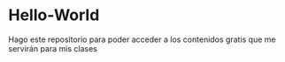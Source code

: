 # Hello-World
Hago este repositorio para poder acceder a los contenidos gratis que me servirán para mis clases
